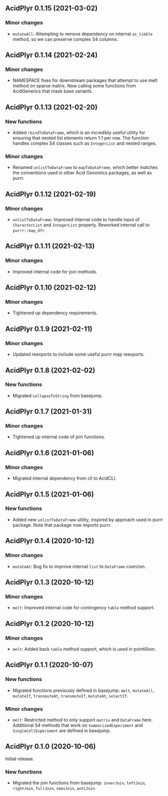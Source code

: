 ## AcidPlyr 0.1.15 (2021-03-02)

### Minor changes

- `mutateAll`: Attempting to remove dependency on internal `as_tibble` method,
  so we can preserve complex S4 columns.

## AcidPlyr 0.1.14 (2021-02-24)

### Minor changes

- NAMESPACE fixes for downstream packages that attempt to use melt method on
  sparse matrix. Now calling some functions from AcidGenerics that mask base
  variants.

## AcidPlyr 0.1.13 (2021-02-20)

### New functions

- Added `rbindToDataFrame`, which is an incredibly useful utility for ensuring
  that nested list elements return 1:1 per row. The function handles complex
  S4 classes such as `IntegerList` and nested ranges.

### Minor changes

- Renamed `unlistToDataFrame` to `mapToDataFrame`, which better matches the
  conventions used in other Acid Genomics packages, as well as purrr.

## AcidPlyr 0.1.12 (2021-02-19)

### Minor changes

- `unlistToDataFrame`: Improved internal code to handle input of `CharacterList`
  and `IntegerList` properly. Reworked internal call to `purrr::map_dfr`.

## AcidPlyr 0.1.11 (2021-02-13)

### Minor changes

- Improved internal code for join methods.

## AcidPlyr 0.1.10 (2021-02-12)

### Minor changes

- Tightened up dependency requirements.

## AcidPlyr 0.1.9 (2021-02-11)

### Minor changes

- Updated reexports to include some useful purrr map reexports.

## AcidPlyr 0.1.8 (2021-02-02)

### New functions

- Migrated `collapseToString` from basejump.

## AcidPlyr 0.1.7 (2021-01-31)

### Minor changes

- Tightened up internal code of join functions.

## AcidPlyr 0.1.6 (2021-01-06)

### Minor changes

- Migrated internal dependency from cli to AcidCLI.

## AcidPlyr 0.1.5 (2021-01-06)

### New functions

- Added new `unlistToDataFrame` utility, inspired by approach used in purrr
  package. Note that package now imports purrr.

## AcidPlyr 0.1.4 (2020-10-12)

### Minor changes

- `mutateAt`: Bug fix to improve internal `list` to `DataFrame` coercion.

## AcidPlyr 0.1.3 (2020-10-12)

### Minor changes

- `melt`: Improved internal code for contingency `table` method support.

## AcidPlyr 0.1.2 (2020-10-12)

### Minor changes

- `melt`: Added back `table` method support, which is used in pointillism.

## AcidPlyr 0.1.1 (2020-10-07)

### New functions

- Migrated functions previously defined in basejump: `melt`, `mutateAll`,
  `mutateIf`, `transmuteAt`, `transmuteIf`, `mutateAt`, `selectIf`.

### Minor changes

- `melt`: Restricted method to only support `matrix` and `DataFrame` here.
  Additional S4 methods that work on `SummarizedExperiment` and
  `SingleCellExperiment` are defined in basejump.

## AcidPlyr 0.1.0 (2020-10-06)

Initial release.

### New functions

- Migrated the join functions from basejump: `innerJoin`, `leftJoin`,
  `rightJoin`, `fullJoin`, `semiJoin`, `antiJoin`.
